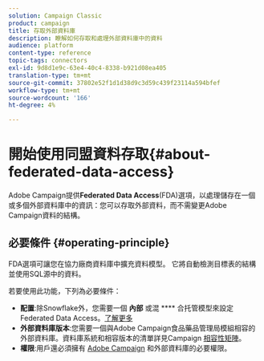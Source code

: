 ```yaml
---
solution: Campaign Classic
product: campaign
title: 存取外部資料庫
description: 瞭解如何存取和處理外部資料庫中的資料
audience: platform
content-type: reference
topic-tags: connectors
exl-id: 9d8d1e9c-63e4-40c4-8338-b921d08ea405
translation-type: tm+mt
source-git-commit: 37802e52f1d1d38d9c3d59c439f23114a594bfef
workflow-type: tm+mt
source-wordcount: '166'
ht-degree: 4%

---
```


# 開始使用同盟資料存取{#about-federated-data-access}

Adobe Campaign提供&#x200B;**Federated Data Access**(FDA)選項，以處理儲存在一個或多個外部資料庫中的資訊：您可以存取外部資料，而不需變更Adobe Campaign資料的結構。

## 必要條件 {#operating-principle}

FDA選項可讓您在協力廠商資料庫中擴充資料模型。 它將自動檢測目標表的結構並使用SQL源中的資料。

若要使用此功能，下列為必要條件：

* **配置**:除Snowflake外，您需要一個 **內部** 或混 **** 合托管模型來設定Federated Data Access。[了解更多](../../installation/using/hosting-models.md)
* **外部資料庫版本**:您需要一個與Adobe Campaign食品藥品管理局模組相容的外部資料庫。資料庫系統和相容版本的清單詳見Campaign [相容性矩陣](../../rn/using/compatibility-matrix.md#FederatedDataAccessFDA)。
* **權限**:用戶還必須擁有 [Adobe Campaign](../../installation/using/remote-database-access-rights.md) 和外部資料庫的必要權限。

